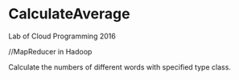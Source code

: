 # CalculateAverage

Lab of Cloud Programming 2016

//MapReducer in Hadoop

Calculate the numbers of different words with specified type class.
